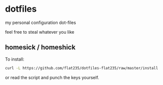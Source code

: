 dotfiles
========

my personal configuration dot-files

feel free to steal whatever you like

homesick / homeshick
--------------------

To install:
```sh
curl -L https://github.com/flat235/dotfiles-flat235/raw/master/install.sh | sh
```

or read the script and punch the keys yourself.
